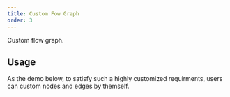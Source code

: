 ```yaml
---
title: Custom Fow Graph
order: 3
---
```


Custom flow graph.

## Usage

As the demo below, to satisfy such a highly customized requirments, users can custom nodes and edges by themself.
